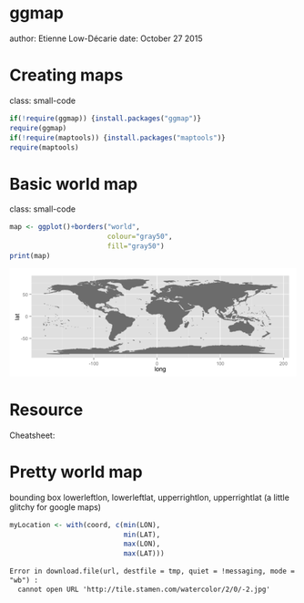 <style>
.small-code pre code {
  font-size: 1em;
}
</style>


ggmap
========================================================
author: Etienne Low-Décarie
date: October 27 2015



Creating maps
===
class: small-code


```r
if(!require(ggmap)) {install.packages("ggmap")}
require(ggmap)
if(!require(maptools)) {install.packages("maptools")}
require(maptools)
```

Basic world map
===
class: small-code


```r
map <- ggplot()+borders("world", 
                        colour="gray50",
                        fill="gray50")
print(map)
```

![plot of chunk unnamed-chunk-2](ggmap-figure/unnamed-chunk-2-1.png) 

Resource
===

Cheatsheet:


Pretty world map
===

bounding box lowerleftlon, lowerleftlat, upperrightlon, upperrightlat (a little glitchy for google maps)


```r
myLocation <- with(coord, c(min(LON),
                            min(LAT), 
                            max(LON), 
                            max(LAT)))
```














```
Error in download.file(url, destfile = tmp, quiet = !messaging, mode = "wb") : 
  cannot open URL 'http://tile.stamen.com/watercolor/2/0/-2.jpg'
```
